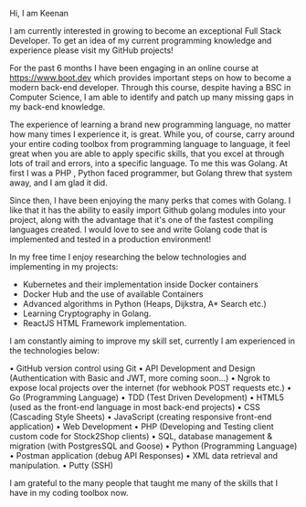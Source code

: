 Hi, I am Keenan

I am currently interested in growing to become an exceptional Full Stack Developer. To get an idea of my current programming knowledge and experience please visit my GitHub projects!

For the past 6 months I have been engaging in an online course at https://www.boot.dev which provides important steps on how to become a modern back-end developer. Through this course, despite having a BSC in Computer Science, I am able to identify and patch up many missing gaps in my back-end knowledge.

The experience of learning a brand new programming language, no matter how many times I experience it, is great. While you, of course, carry around your entire coding toolbox from programming language to language, it feel great when you are able to apply specific skills, that you excel at through lots of trail and errors, into a specific language. To me this was Golang. At first I was a PHP , Python faced programmer, but Golang threw that system away, and I am glad it did.

Since then, I have been enjoying the many perks that comes with Golang. I like that it has the ability to easily import Github golang modules into your project, along with the advantage that it's one of the fastest compiling languages created. I would love to see and write Golang code that is implemented and tested in a production environment!

In my free time I enjoy researching the below technologies and implementing in my projects:

- Kubernetes and their implementation inside Docker containers
- Docker Hub and the use of available Containers
- Advanced algorithms in Python (Heaps, Dijkstra, A* Search etc.)
- Learning Cryptography in Golang.
- ReactJS HTML Framework implementation.

I am constantly aiming to improve my skill set, currently I am experienced in the technologies below:

• GitHub version control using Git
• API Development and Design (Authentication with Basic and JWT, more coming soon...)
• Ngrok to expose local projects over the internet (for webhook POST requests etc.)
• Go (Programming Language)
• TDD (Test Driven Development)
• HTML5 (used as the front-end language in most back-end projects)
• CSS (Cascading Style Sheets)
• JavaScript (creating responsive front-end application)
• Web Development
• PHP (Developing and Testing client custom code for Stock2Shop clients)
• SQL, database management & migration (with PostgresSQL and Goose)
• Python (Programming Language)
• Postman application (debug API Responses)
• XML data retrieval and manipulation.
• Putty (SSH)

I am grateful to the many people that taught me many of the skills that I have in my coding toolbox now.
